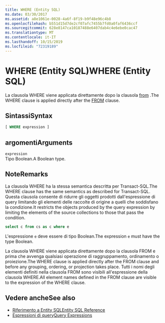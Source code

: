 ```yaml
---
title: WHERE (Entity SQL)
ms.date: 03/30/2017
ms.assetid: a8e1061e-0028-4a6f-8f19-b9f48e96c4b8
ms.openlocfilehash: b551d15d7de2cf07afc7455b7fd0a0faf6436ccf
ms.sourcegitcommit: 628e8147ca10187488e6407dab4c4e6ebe0cac47
ms.translationtype: MT
ms.contentlocale: it-IT
ms.lasthandoff: 10/15/2019
ms.locfileid: "72319189"
---
```

# <a name="where-entity-sql"></a><span data-ttu-id="dde7c-102">WHERE (Entity SQL)</span><span class="sxs-lookup"><span data-stu-id="dde7c-102">WHERE (Entity SQL)</span></span>
<span data-ttu-id="dde7c-103">La clausola WHERE viene applicata direttamente dopo la clausola [from](from-entity-sql.md) .</span><span class="sxs-lookup"><span data-stu-id="dde7c-103">The WHERE clause is applied directly after the [FROM](from-entity-sql.md) clause.</span></span>  
  
## <a name="syntax"></a><span data-ttu-id="dde7c-104">Sintassi</span><span class="sxs-lookup"><span data-stu-id="dde7c-104">Syntax</span></span>  
  
```sql  
[ WHERE expression ]  
```  
  
## <a name="arguments"></a><span data-ttu-id="dde7c-105">argomenti</span><span class="sxs-lookup"><span data-stu-id="dde7c-105">Arguments</span></span>  
 `expression`  
 <span data-ttu-id="dde7c-106">Tipo Boolean.</span><span class="sxs-lookup"><span data-stu-id="dde7c-106">A Boolean type.</span></span>  
  
## <a name="remarks"></a><span data-ttu-id="dde7c-107">Note</span><span class="sxs-lookup"><span data-stu-id="dde7c-107">Remarks</span></span>  
 <span data-ttu-id="dde7c-108">La clausola WHERE ha la stessa semantica descritta per Transact-SQL.</span><span class="sxs-lookup"><span data-stu-id="dde7c-108">The WHERE clause has the same semantics as described for Transact-SQL.</span></span> <span data-ttu-id="dde7c-109">Questa clausola consente di ridurre gli oggetti prodotti dall'espressione di query limitando gli elementi delle raccolte di origine a quelli che soddisfano la condizione.</span><span class="sxs-lookup"><span data-stu-id="dde7c-109">It restricts the objects produced by the query expression by limiting the elements of the source collections to those that pass the condition.</span></span>  
  
```sql  
select c from cs as c where e  
```  
  
 <span data-ttu-id="dde7c-110">L'espressione `e` deve essere di tipo Boolean.</span><span class="sxs-lookup"><span data-stu-id="dde7c-110">The expression `e` must have the type Boolean.</span></span>  
  
 <span data-ttu-id="dde7c-111">La clausola WHERE viene applicata direttamente dopo la clausola FROM e prima che avvenga qualsiasi operazione di  raggruppamento, ordinamento o proiezione.</span><span class="sxs-lookup"><span data-stu-id="dde7c-111">The WHERE clause is applied directly after the FROM clause and before any grouping, ordering, or projection takes place.</span></span> <span data-ttu-id="dde7c-112">Tutti i nomi degli elementi definiti nella clausola FROM sono visibili all'espressione della clausola WHERE.</span><span class="sxs-lookup"><span data-stu-id="dde7c-112">All element names defined in the FROM clause are visible to the expression of the WHERE clause.</span></span>  
  
## <a name="see-also"></a><span data-ttu-id="dde7c-113">Vedere anche</span><span class="sxs-lookup"><span data-stu-id="dde7c-113">See also</span></span>

- [<span data-ttu-id="dde7c-114">Riferimento a Entity SQL</span><span class="sxs-lookup"><span data-stu-id="dde7c-114">Entity SQL Reference</span></span>](entity-sql-reference.md)
- [<span data-ttu-id="dde7c-115">Espressioni di query</span><span class="sxs-lookup"><span data-stu-id="dde7c-115">Query Expressions</span></span>](query-expressions-entity-sql.md)
